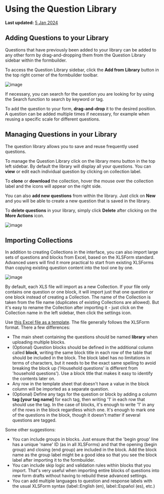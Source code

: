 # Using the Question Library
**Last updated:** <a href="https://github.com/kobotoolbox/docs/blob/c2d5a91fe52a459c8c21cd0dea32515940920820/source/question_library.md" class="reference">5 Jan 2024</a>

## Adding Questions to your Library

Questions that have previously been added to your library can be added to any other form by drag-and-dropping them from the Question Library sidebar within the formbuilder.

To access the Question Library sidebar, click the **Add from Library** button in the top right corner of the formbuilder toolbar.

![image](/images/question_library/library.jpg)

If necessary, you can search for the question you are looking for by using the Search function to search by keyword or tag.

To add the question to your form, **drag-and-drop** it to the desired position. A question can be added multiple times if necessary, for example when reusing a specific scale for different questions.

## Managing Questions in your Library

The question library allows you to save and reuse frequently used questions.

To manage the Question Library click on the library menu button in the top left sidebar. By default the library will display all your questions. You can **view** or edit each individual question by clicking on collection label.

To **clone** or **download** the collection, hover the mouse over the collection label and the icons will appear on the right side.

You can also **add new questions** from within the library. Just click on **New** and you will be able to create a new question that is saved in the library.

To **delete questions** in your library, simply click **Delete** after clicking on the **More Actions** icon.

![image](/images/question_library/delete.jpg)

## Importing Collections

In addition to creating Collections in the interface, you can also import large sets of questions and blocks from Excel, based on the XLSForm standard. Advanced users will find it more practical to start from existing XLSForms than copying existing question content into the tool one by one.

![image](/images/question_library/import_collection.png)

By default, each XLS file will import as a new Collection. If your file only contains one question or one block, it will import just that one question or one block instead of creating a Collection. The name of the Collection is taken from the file name (duplicates of existing Collections are allowed). But it's easy to rename the Collection after importing it - just click on the Collection name in the left sidebar, then click the settings icon.

Use [this Excel file as a template](https://kobo-support.s3.amazonaws.com/screens/collection%20import%20sample-2.xlsx). The file generally follows the XLSForm format. There a few differences:

* The main sheet containing the questions should be named **library** when uploading multiple blocks.
* (Optional) Question blocks should be defined in the additional column called **block**, writing the same block title in each row of the table that should be included in the block. The block label has no limitations in terms of characters, but it needs to be the exact same spelling to avoid breaking the block up ('Household questions' is different from 'household questions'). Use a block title that makes it easy to identify the contents later on.
* Any row in the template sheet that doesn't have a value in the block column will be imported as a separate question.
* (Optional) Define any tags for the question or block by adding a column **tag:[your tag name]** for each tag, then writing '1' in each row that should use the tag. In the case of blocks, it's enough to write '1' in any of the rows in the block regardless which one. It's enough to mark one of the questions in the block, though it doesn't matter if several questions are tagged.

Some other suggestions:

* You can include groups in blocks. Just ensure that the 'begin group' line has a unique 'name' ID (as in all XLSForms) and that the opening (begin group) and closing (end group) are included in the block. Add the block name as the group label might be a good idea so that you see the block label after importing it to the formbuilder.
* You can include skip logic and validation rules within blocks that you import. That's very useful when importing entire blocks of questions into new form drafts without having to rebuild these advanced settings.
* You can add multiple languages to question and response labels with the usual XLSForm syntax (label::English (en), label::Español (es), etc.)
